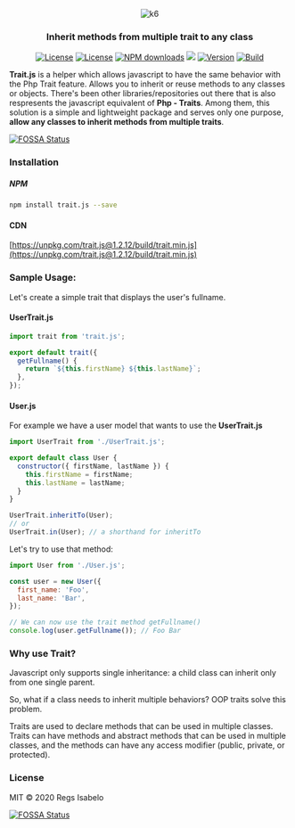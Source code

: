 <p align="center"><img src="https://github.com/regs37/Trait.js/blob/master/src/img/trait.js-logo.png?raw=true" alt="k6" /></p>
<h3 align="center">Inherit methods from multiple trait to any class</h3>
<p align="center">
  <a href="https://github.com/regs37/trait.js/blob/master/LICENSE"><img src="https://img.shields.io/npm/l/trait.js" alt="License"></a>
  <a href="https://app.fossa.com/projects/git%2Bgithub.com%2Fregs37%2Ftrait.js?ref=badge_shield"><img src="https://app.fossa.com/api/projects/git%2Bgithub.com%2Fregs37%2Ftrait.js.svg?type=shield" alt="License"></a>
  <a href="https://www.npmjs.com/package/trait.js"><img src="https://img.shields.io/npm/dw/trait.js" alt="NPM downloads"></a>
<a href="https://app.fossa.com/projects/git%2Bgithub.com%2Fregs37%2Ftrait.js?ref=badge_shield" alt="FOSSA Status"><img src="https://app.fossa.com/api/projects/git%2Bgithub.com%2Fregs37%2Ftrait.js.svg?type=shield"/></a>
  <a href="https://www.npmjs.com/package/trait.js"><img src="https://img.shields.io/npm/v/trait.js" alt="Version"></a>
  <a href="https://travis-ci.org/github/regs37/trait.js"><img src="https://img.shields.io/github/workflow/status/regs37/trait.js/Node.js%20CI" alt="Build"></a>
</p>


**Trait.js** is a helper which allows javascript to have the same behavior with the Php Trait feature. Allows you to inherit or reuse methods to any classes or objects. There's been other libraries/repositories out there that is also respresents the javascript equivalent of **Php - Traits**. Among them, this solution is a simple and lightweight package and serves only one purpose, **allow any classes to inherit methods from multiple traits**.


[![FOSSA Status](https://app.fossa.com/api/projects/git%2Bgithub.com%2Fregs37%2Ftrait.js.svg?type=large)](https://app.fossa.com/projects/git%2Bgithub.com%2Fregs37%2Ftrait.js?ref=badge_large)

### Installation
##### NPM

```bash
npm install trait.js --save
```
#### CDN
[https://unpkg.com/trait.js@1.2.12/build/trait.min.js](https://unpkg.com/trait.js@1.2.12/build/trait.min.js)

### Sample Usage:

Let's create a simple trait that displays the user's fullname.

#### UserTrait.js
```javascript
import trait from 'trait.js';

export default trait({
  getFullname() {
    return `${this.firstName} ${this.lastName}`;
  },
});
```
#### User.js

For example we have a user model that wants to use the **UserTrait.js**
```javascript
import UserTrait from './UserTrait.js';

export default class User {
  constructor({ firstName, lastName }) {
    this.firstName = firstName;
    this.lastName = lastName;
  }
}

UserTrait.inheritTo(User);
// or
UserTrait.in(User); // a shorthand for inheritTo
```
Let's try to use that method:
```javascript
import User from './User.js';

const user = new User({
  first_name: 'Foo',
  last_name: 'Bar',
});

// We can now use the trait method getFullname()
console.log(user.getFullname()); // Foo Bar
```
### Why use Trait?

Javascript only supports single inheritance: a child class can inherit only from one single parent.

So, what if a class needs to inherit multiple behaviors? OOP traits solve this problem.

Traits are used to declare methods that can be used in multiple classes. Traits can have methods and abstract methods that can be used in multiple classes, and the methods can have any access modifier (public, private, or protected).

### License
MIT © 2020 Regs Isabelo

[![FOSSA Status](https://app.fossa.com/api/projects/git%2Bgithub.com%2Fregs37%2Ftrait.js.svg?type=large)](https://app.fossa.com/projects/git%2Bgithub.com%2Fregs37%2Ftrait.js?ref=badge_large)

